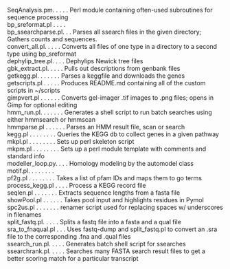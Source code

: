 SeqAnalysis.pm. . . . . Perl module containing often-used subroutines for sequence processing<br>
bp_sreformat.pl . . . . <br>
bp_ssearchparse.pl. . . Parses all ssearch files in the given directory; Gathers counts and sequences.<br>
convert_all.pl. . . . . Converts all files of one type in a directory to a second type using bp_sreformat<br>
dephylip_tree.pl. . . . Dephylips Newick tree files<br>
gbk_extract.pl. . . . . Pulls out descriptions from genbank files<br>
getkegg.pl. . . . . . . Parses a keggfile and downloads the genes <br>
getscripts.pl . . . . . Produces README.md containing all of the custom scripts in ~/scripts<br>
gimpvert.pl . . . . . . Converts gel-imager .tif images to .png files; opens in Gimp for optional editing<br>
hmm_run.pl. . . . . . . Generates a shell script to run batch searches using either hmmsearch or hmmscan<br>
hmmparse.pl . . . . . . Parses an HMM result file, scan or search<br>
kegg.pl . . . . . . . . Queries the KEGG db to collect genes in a given pathway<br>
mkpl.pl . . . . . . . . Sets up perl skeleton script<br>
mkpm.pl . . . . . . . . Sets up a perl module template with comments and standard info<br>
modeller_loop.py. . . . Homology modeling by the automodel class<br>
motif.pl. . . . . . . . <br>
pf2g.pl . . . . . . . . Takes a list of pfam IDs and maps them to go terms<br>
process_kegg.pl . . . . Process a KEGG record file<br>
seqlen.pl . . . . . . . Extracts sequence lengths from a fasta file<br>
showPool.pl . . . . . . Takes pool input and highlights residues in Pymol<br>
spc2us.pl . . . . . . . renamer script used for replacing spaces w/ underscores in filenames<br>
split_fastq.pl. . . . . Splits a fastq file into a fasta and a qual file<br>
sra_to_fnaqual.pl . . . Uses fastq-dump and split_fastq.pl to convert an .sra file to the corresponding .fna and .qual files<br>
ssearch_run.pl. . . . . Generates batch shell script for ssearches<br>
ssearchrank.pl. . . . . Searches many FASTA search result files to get a better scoring match for a particular transcript<br>
